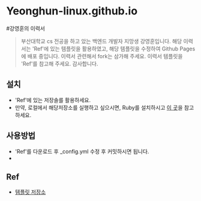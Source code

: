 # Yeonghun-linux.github.io

#강영훈의 이력서
> 부산대학교 cs 전공을 하고 았는 백엔드 개발자 지망생 강영훈입니다. 해당 이력서는 'Ref'에 있는 템플릿을 활용하였고, 해당 템플릿을 수정하여 Github Pages에 배포 중입니다. 이력서 관련해서 fork는 삼가해 주세요. 이력서 템플릿을 'Ref'를 참고해 주세요. 감사합니다.

## 설치
* 'Ref'에 있는 저장솔를 활용하세요.
* 만약, 로컬에서 해당저장소를 실행하고 싶으시면, Ruby를 설치하시고 [이 곳](https://docs.github.com/en/pages/setting-up-a-github-pages-site-with-jekyll/about-github-pages-and-jekyll)을 참고하세요.

## 사용방법
* 'Ref'를 다운로드 후 _config.yml 수정 후 커밋하시면 됩니다.
* 
## Ref

* [템플릿 저장소](https://github.com/sproogen/modern-resume-theme)
